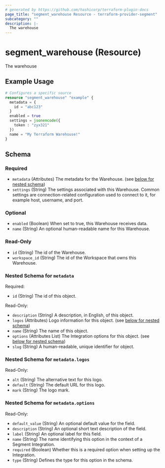 ```yaml
---
# generated by https://github.com/hashicorp/terraform-plugin-docs
page_title: "segment_warehouse Resource - terraform-provider-segment"
subcategory: ""
description: |-
  The warehouse
---
```


# segment_warehouse (Resource)

The warehouse

## Example Usage

```terraform
# Configures a specific source
resource "segment_warehouse" "example" {
  metadata = {
    id = "abc123"
  }
  enabled = true
  settings = jsonencode({
    token : "zyx321"
  })
  name = "My Terraform Warehouse!"
}
```

<!-- schema generated by tfplugindocs -->
## Schema

### Required

- `metadata` (Attributes) The metadata for the Warehouse. (see [below for nested schema](#nestedatt--metadata))
- `settings` (String) The settings associated with this Warehouse.  Common settings are connection-related configuration used to connect to it, for example host, username, and port.

### Optional

- `enabled` (Boolean) When set to true, this Warehouse receives data.
- `name` (String) An optional human-readable name for this Warehouse.

### Read-Only

- `id` (String) The id of the Warehouse.
- `workspace_id` (String) The id of the Workspace that owns this Warehouse.

<a id="nestedatt--metadata"></a>
### Nested Schema for `metadata`

Required:

- `id` (String) The id of this object.

Read-Only:

- `description` (String) A description, in English, of this object.
- `logos` (Attributes) Logo information for this object. (see [below for nested schema](#nestedatt--metadata--logos))
- `name` (String) The name of this object.
- `options` (Attributes List) The Integration options for this object. (see [below for nested schema](#nestedatt--metadata--options))
- `slug` (String) A human-readable, unique identifier for object.

<a id="nestedatt--metadata--logos"></a>
### Nested Schema for `metadata.logos`

Read-Only:

- `alt` (String) The alternative text for this logo.
- `default` (String) The default URL for this logo.
- `mark` (String) The logo mark.


<a id="nestedatt--metadata--options"></a>
### Nested Schema for `metadata.options`

Read-Only:

- `default_value` (String) An optional default value for the field.
- `description` (String) An optional short text description of the field.
- `label` (String) An optional label for this field.
- `name` (String) The name identifying this option in the context of a Segment Integration.
- `required` (Boolean) Whether this is a required option when setting up the Integration.
- `type` (String) Defines the type for this option in the schema.
